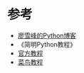 # 参考

* [廖雪峰的Python博客](https://www.liaoxuefeng.com/wiki/1016959663602400)
* 《简明Python教程》
* [官方教程](https://docs.python.org/zh-cn/3/tutorial/index.html)
* [菜鸟教程](https://www.runoob.com/python3/python3-tutorial.html)